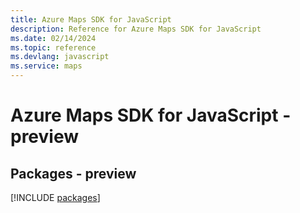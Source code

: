 ```yaml
---
title: Azure Maps SDK for JavaScript
description: Reference for Azure Maps SDK for JavaScript
ms.date: 02/14/2024
ms.topic: reference
ms.devlang: javascript
ms.service: maps
---
```

# Azure Maps SDK for JavaScript - preview
## Packages - preview
[!INCLUDE [packages](maps-index.md)]
